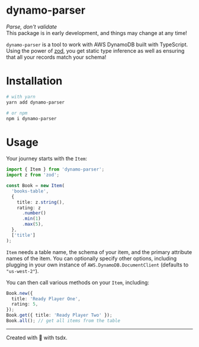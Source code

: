 # dynamo-parser

_Parse, don't validate_  
This package is in early development, and things may change at any time!

`dynamo-parser` is a tool to work with AWS DynamoDB built with TypeScript. Using the power of [zod](https://github.com/colinhacks/zod), you get static type inference as well as ensuring that all your records match your schema!

# Installation

```zsh
# with yarn
yarn add dynamo-parser

# or npm
npm i dynamo-parser
```

# Usage

Your journey starts with the `Item`:

```ts
import { Item } from 'dynamo-parser';
import z from 'zod';

const Book = new Item(
  'books-table',
  {
    title: z.string(),
    rating: z
      .number()
      .min(1)
      .max(5),
  },
  ['title']
);
```

`Item` needs a table name, the schema of your item, and the primary attribute names of the item. You can optionally specify other options, including plugging in your own instance of `AWS.DynamoDB.DocumentClient` (defaults to `"us-west-2"`).

You can then call various methods on your `Item`, including:

```ts
Book.new({
  title: 'Ready Player One',
  rating: 5,
});
Book.get({ title: 'Ready Player Two' });
Book.all(); // get all items from the table
```

---

Created with 💖 with tsdx.
